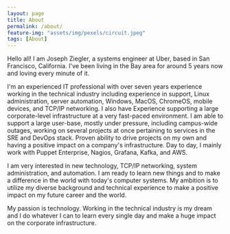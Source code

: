 ```yaml
---
layout: page
title: About
permalink: /about/
feature-img: "assets/img/pexels/circuit.jpeg"
tags: [About]
---
```


Hello all! I am Joseph Ziegler, a systems engineer at Uber, based in San Francisco, California. I've been living in the Bay area for around 5 years now and loving every minute of it.

I'm an experienced IT professional with over seven years experience working in the technical industry including experience in support, Linux administration, server automation, Windows, MacOS, ChromeOS, mobile devices, and TCP/IP networking. I also have Experience supporting a large corporate-level infrastructure at a very fast-paced environment. I am able to support a large user-base, mostly under pressure, including campus-wide outages, working on several projects at once pertaining to services in the SRE and DevOps stack. Proven ability to drive projects on my own and having a positive impact on a company's infrastructure. Day to day, I mainly work with Puppet Enterprise, Nagios, Grafana, Kafka, and AWS.

I am very interested in new technology, TCP/IP networking, system administration, and automation. I am ready to learn new things and to make a difference in the world with today's computer systems. My ambition is to utilize my diverse background and technical experience to make a positive impact on my future career and the world.

My passion is technology. Working in the technical industry is my dream and I do whatever I can to learn every single day and make a huge impact on the corporate infrastructure.
 
